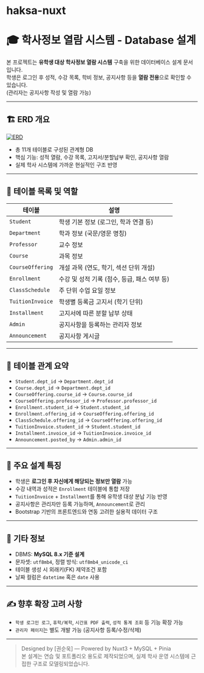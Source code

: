 # haksa-nuxt

# 🎓 학사정보 열람 시스템 - Database 설계

본 프로젝트는 **유학생 대상 학사정보 열람 시스템** 구축을 위한 데이터베이스 설계 문서입니다.  
학생은 로그인 후 성적, 수강 목록, 학비 정보, 공지사항 등을 **열람 전용**으로 확인할 수 있습니다.  
(관리자는 공지사항 작성 및 열람 가능)

---

## 🏗️ ERD 개요

[![ERD](./docs/haksa-erd.png)](https://github.com/user-attachments/assets/8c2dc425-42e9-4f67-9669-7d860fd537ad) <!-- 실제 이미지 경로에 맞게 변경 -->

- 총 11개 테이블로 구성된 관계형 DB
- 핵심 기능: 성적 열람, 수강 목록, 고지서/분할납부 확인, 공지사항 열람
- 실제 학사 시스템에 가까운 현실적인 구조 반영

---

## 🧩 테이블 목록 및 역할

| 테이블 | 설명 |
|--------|------|
| `Student` | 학생 기본 정보 (로그인, 학과 연결 등) |
| `Department` | 학과 정보 (국문/영문 명칭) |
| `Professor` | 교수 정보 |
| `Course` | 과목 정보 |
| `CourseOffering` | 개설 과목 (연도, 학기, 섹션 단위 개설) |
| `Enrollment` | 수강 및 성적 기록 (점수, 등급, 패스 여부 등) |
| `ClassSchedule` | 주 단위 수업 요일 정보 |
| `TuitionInvoice` | 학생별 등록금 고지서 (학기 단위) |
| `Installment` | 고지서에 따른 분할 납부 상태 |
| `Admin` | 공지사항을 등록하는 관리자 정보 |
| `Announcement` | 공지사항 게시글 |

---

## 🔗 테이블 관계 요약

- `Student.dept_id` → `Department.dept_id`
- `Course.dept_id` → `Department.dept_id`
- `CourseOffering.course_id` → `Course.course_id`
- `CourseOffering.professor_id` → `Professor.professor_id`
- `Enrollment.student_id` → `Student.student_id`
- `Enrollment.offering_id` → `CourseOffering.offering_id`
- `ClassSchedule.offering_id` → `CourseOffering.offering_id`
- `TuitionInvoice.student_id` → `Student.student_id`
- `Installment.invoice_id` → `TuitionInvoice.invoice_id`
- `Announcement.posted_by` → `Admin.admin_id`

---

## 🧾 주요 설계 특징

- 학생은 **로그인 후 자신에게 해당되는 정보만 열람** 가능
- 수강 내역과 성적은 `Enrollment` 테이블에 통합 저장
- `TuitionInvoice` + `Installment`를 통해 유학생 대상 분납 기능 반영
- 공지사항은 관리자만 등록 가능하며, `Announcement`로 관리
- Bootstrap 기반의 프론트엔드와 연동 고려한 실용적 데이터 구조

---

## 📁 기타 정보

- DBMS: **MySQL 8.x 기준 설계**
- 문자셋: `utf8mb4`, 정렬 방식: `utf8mb4_unicode_ci`
- 테이블 생성 시 외래키(FK) 제약조건 포함
- 날짜 컬럼은 `datetime` 혹은 `date` 사용

---

## ✍️ 향후 확장 고려 사항

- `학생 로그인 로그`, `휴학/복학`, `시간표 PDF 출력`, `성적 통계 조회` 등 기능 확장 가능
- `관리자 페이지`는 별도 개발 가능 (공지사항 등록/수정/삭제)

---

> Designed by [권순욱] — Powered by Nuxt3 + MySQL + Pinia  
> 본 설계는 연습 및 포트폴리오 용도로 제작되었으며, 실제 학사 운영 시스템에 근접한 구조로 모델링되었습니다.
